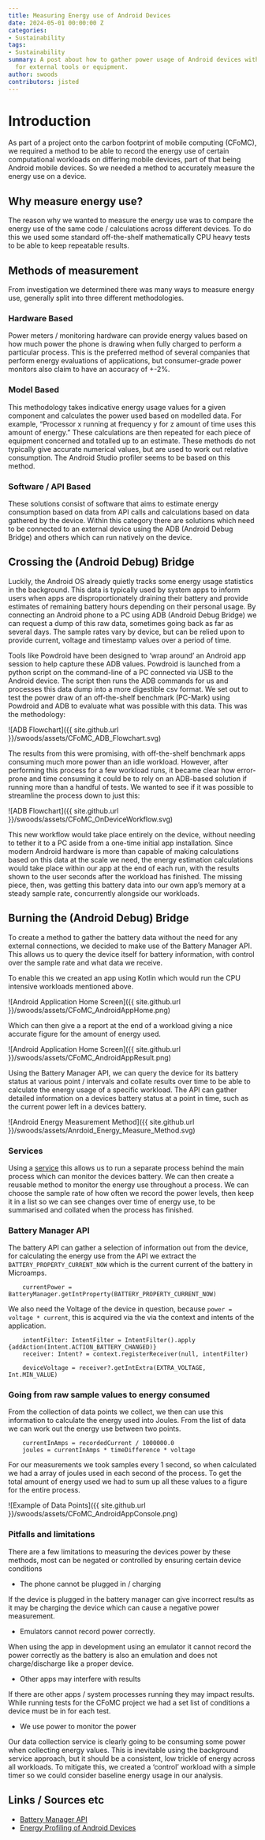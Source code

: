 ```yaml
---
title: Measuring Energy use of Android Devices
date: 2024-05-01 00:00:00 Z
categories:
- Sustainability
tags:
- Sustainability
summary: A post about how to gather power usage of Android devices without the needs
  for external tools or equipment.
author: swoods
contributors: jisted
---
```


# Introduction
As part of a project onto the carbon footprint of mobile computing (CFoMC), we required a method to be able to record the energy use of certain computational workloads on differing mobile devices, part of that being Android mobile devices. So we needed a method to accurately measure the energy use on a device. 

## Why measure energy use?
The reason why we wanted to measure the energy use was to compare the energy use of the same code / calculations across different devices. To do this we used some standard off-the-shelf mathematically CPU heavy tests to be able to keep repeatable results. 

## Methods of measurement
From investigation we determined there was many ways to measure energy use, generally split into three different methodologies.

### Hardware Based
Power meters / monitoring hardware can provide energy values based on how much power the phone is drawing when fully charged to perform a particular process. This is the preferred method of several companies that perform energy evaluations of applications, but consumer-grade power monitors also claim to have an accuracy of +-2%.

### Model Based
This methodology takes indicative energy usage values for a given component and calculates the power used based on modelled data. For example, “Processor x running at frequency y for z amount of time uses this amount of energy.” These calculations are then repeated for each piece of equipment concerned and totalled up to an estimate. These methods do not typically give accurate numerical values, but are used to work out relative consumption. The Android Studio profiler seems to be based on this method. 

### Software / API Based
These solutions consist of software that aims to estimate energy consumption based on data from API calls and calculations based on data gathered by the device. Within this category there are solutions which need to be connected to an external device using the ADB (Android Debug Bridge) and others which can run natively on the device. 

## Crossing the (Android Debug) Bridge
Luckily, the Android OS already quietly tracks some energy usage statistics in the background. This data is typically used by system apps to inform users when apps are disproportionately draining their battery and provide estimates of remaining battery hours depending on their personal usage. By connecting an Android phone to a PC using ADB (Android Debug Bridge) we can request a dump of this raw data, sometimes going back as far as several days. The sample rates vary by device, but can be relied upon to provide current, voltage and timestamp values over a period of time.

Tools like Powdroid have been designed to ‘wrap around’ an Android app session to help capture these ADB values. Powdroid is launched from a python script on the command-line of a PC connected via USB to the Android device. The script then runs the ADB commands for us and processes this data dump into a more digestible csv format. We set out to test the power draw of an off-the-shelf benchmark (PC-Mark) using Powdroid and ADB to evaluate what was possible with this data. This was the methodology: 

![ADB Flowchart]({{ site.github.url }}/swoods/assets/CFoMC_ADB_Flowchart.svg)

The results from this were promising, with off-the-shelf benchmark apps consuming much more power than an idle workload. However, after performing this process for a few workload runs, it became clear how error-prone and time consuming it could be to rely on an ADB-based solution if running more than a handful of tests. We wanted to see if it was possible to streamline the process down to just this:

![ADB Flowchart]({{ site.github.url }}/swoods/assets/CFoMC_OnDeviceWorkflow.svg)

This new workflow would take place entirely on the device, without needing to tether it to a PC aside from a one-time initial app installation. Since modern Android hardware is more than capable of making calculations based on this data at the scale we need, the energy estimation calculations would take place within our app at the end of each run, with the results shown to the user seconds after the workload has finished. The missing piece, then, was getting this battery data into our own app’s memory at a steady sample rate, concurrently alongside our workloads.

## Burning the (Android Debug) Bridge

To create a method to gather the battery data without the need for any external connections, we decided to make use of the Battery Manager API. This allows us to query the device itself for battery information, with control over the sample rate and what data we receive. 

To enable this we created an app using Kotlin which would run the CPU intensive workloads mentioned above.

![Android Application Home Screen]({{ site.github.url }}/swoods/assets/CFoMC_AndroidAppHome.png)

Which can then give a a report at the end of a workload giving a nice accurate figure for the amount of energy used. 

![Android Application Home Screen]({{ site.github.url }}/swoods/assets/CFoMC_AndroidAppResult.png)

Using the Battery Manager API, we can query the device for its battery status at various point / intervals and collate results over time to be able to calculate the energy usage of a specific workload. The API can gather detailed information on a devices battery status at a point in time, such as the current power left in a devices battery.

![Android Energy Measurement Method]({{ site.github.url }}/swoods/assets/Anrdoid_Energy_Measure_Method.svg)

### Services
Using a [service](https://developer.android.com/develop/background-work/services) this allows us to run a separate process behind the main process which can monitor the devices battery. We can then create a reusable method to monitor the energy use throughout a process. We can choose the sample rate of how often we record the power levels, then keep it in a list so we can see changes over time of energy use, to be summarised and collated when the process has finished. 

### Battery Manager API

The battery API can gather a selection of information out from the device, for calculating the energy use from the API we extract the `BATTERY_PROPERTY_CURRENT_NOW` which is the current current of the battery in Microamps.

~~~~~~
	currentPower = BatteryManager.getIntProperty(BATTERY_PROPERTY_CURRENT_NOW)
~~~~~~

We also need the Voltage of the device in question, because `power = voltage * current`, this is acquired via the via the context and intents of the application.

~~~~~~
	intentFilter: IntentFilter = IntentFilter().apply {addAction(Intent.ACTION_BATTERY_CHANGED)}
	receiver: Intent? = context.registerReceiver(null, intentFilter)

	deviceVoltage = receiver?.getIntExtra(EXTRA_VOLTAGE, Int.MIN_VALUE)

~~~~~~

### Going from raw sample values to energy consumed
From the collection of data points we collect, we then can use this information to calculate the energy used into Joules. From the list of data we can work out the energy use between two points. 

~~~~~~
    currentInAmps = recordedCurrent / 1000000.0
    joules = currentInAmps * timeDifference * voltage
~~~~~~

For our measurements we took samples every 1 second, so when calculated we had a array of joules used in each second of the process. To get the total amount of energy used we had to sum up all these values to a figure for the entire process. 

![Example of Data Points]({{ site.github.url }}/swoods/assets/CFoMC_AndroidAppConsole.png)

### Pitfalls and limitations
There are a few limitations to measuring the devices power by these methods, most can be negated or controlled by ensuring certain device conditions

- The phone cannot be plugged in / charging

If the device is plugged in the battery manager can give incorrect results as it may be charging the device which can cause a negative power measurement.

- Emulators cannot record power correctly. 

When using the app in development using an emulator it cannot record the power correctly as the battery is also an emulation and does not charge/discharge like a proper device.

- Other apps may interfere with results

If there are other apps / system processes running they may impact results. While running tests for the CFoMC project we had a set list of conditions a device must be in for each test.

- We use power to monitor the power

Our data collection service is clearly going to be consuming some power when collecting energy values. This is inevitable using the background service approach, but it should be a consistent, low trickle of energy across all workloads. To mitigate this, we created a ‘control’ workload with a simple timer so we could consider baseline energy usage in our analysis.


## Links / Sources etc
- [Battery Manager API](https://developer.android.com/reference/kotlin/android/os/BatteryManager)
- [Energy Profiling of Android Devices](https://hal.science/hal-03380605v1)
